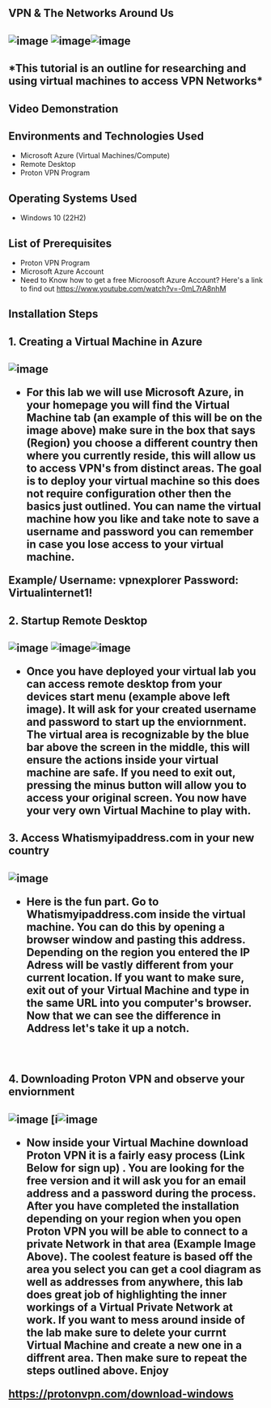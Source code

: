 <h2>VPN & The Networks Around Us<h2>
  
  
  ![image](https://github.com/Adrihannathanielhatcher/OSticket-reqs/assets/172681359/1522d3f7-3b1f-47b6-a4e0-f4648db710f6) ![image](https://github.com/Adrihannathanielhatcher/OSticket-reqs/assets/172681359/24acb663-5c4b-489e-8e90-8a14db30cd43)![image](https://github.com/Adrihannathanielhatcher/OSticket-reqs/assets/172681359/683237a6-2aff-4ef8-8087-952835981e17)


 <h2>*This tutorial is an outline for researching and
        using virtual machines to access VPN Networks*<h2>
<h2>Video Demonstration</h2>
<h2>Environments and Technologies Used</h2>

- Microsoft Azure (Virtual Machines/Compute)
- Remote Desktop
- Proton VPN Program

<h2>Operating Systems Used </h2>

- Windows 10</b> (22H2)

<h2>List of Prerequisites</h2>

- Proton VPN Program 
- Microsoft Azure Account
- Need to Know how to get a free Microosoft Azure Account? Here's a link to find out https://www.youtube.com/watch?v=-0mL7rA8nhM
<h2>Installation Steps</h2>
<h2>1. Creating a Virtual Machine in Azure<h2>

![image](https://github.com/Adrihannathanielhatcher/OSticket-reqs/assets/172681359/6d0d9610-c0e5-43d4-b2a0-1a517bad9300)

 
- For this lab we will use Microsoft Azure, in your homepage you will find the Virtual Machine tab (an example of this will be on the image above) make sure in the box that says (Region) you choose a different country then where you currently reside, this will allow us to access VPN's from distinct areas. The goal is to deploy your virtual machine so this does not require configuration other then the basics just outlined. You can name the virtual machine how you like and take note to save a username and password you can remember in case you lose access to your virtual machine. 
 
 Example/
 Username: vpnexplorer 
 Password: Virtualinternet1!




<h2>2. Startup Remote Desktop<h2> 

![image](https://github.com/Adrihannathanielhatcher/OSticket-reqs/assets/172681359/c5244bd3-5555-488d-9d33-d1d811fefa62) ![image](https://github.com/Adrihannathanielhatcher/OSticket-reqs/assets/172681359/4e0a9610-beaf-4225-9511-b406d5efc056)![image](https://github.com/Adrihannathanielhatcher/OSticket-reqs/assets/172681359/8a9059b9-602d-47a3-b68d-03bb350c2fd7)




- Once you have deployed your virtual lab you can access remote desktop from your devices start menu (example above left image). It will ask for your created username and password to start up the enviornment. The virtual area is recognizable by the blue bar above the screen in the middle, this will ensure the actions inside your virtual machine are safe. If you need to exit out, pressing the minus button will allow you to access your original screen. You now have your very own Virtual Machine to play with. 
</p>



<h2> 3. Access Whatismyipaddress.com in your new country<h2> 

  
![image](https://github.com/Adrihannathanielhatcher/OSticket-reqs/assets/172681359/d4d54467-1b3e-4c93-b4a1-f55b134d7e07)




- Here is the fun part. Go to Whatismyipaddress.com inside the virtual machine. You can do this by opening a browser window and pasting this address. Depending on the region you entered the IP Adress will be vastly different from your current location. If you want to make sure, exit out of your Virtual Machine and type in the same URL into you computer's browser. Now that we can see the difference in Address let's take it up a notch. 
<br />


<h2> 4. Downloading Proton VPN and observe your enviornment<h2> 

![image](https://github.com/Adrihannathanielhatcher/OSticket-reqs/assets/172681359/782be18a-550e-4503-8b14-5776182bcdfc)
[i![image](https://github.com/Adrihannathanielhatcher/OSticket-reqs/assets/172681359/31c8af13-d871-4d88-8669-e49fdfde5518)





- Now inside your Virtual Machine download Proton VPN it is a fairly easy process (Link Below for sign up) . You are looking for the free version and it will ask you for an email address and a password during the process. After you have completed the installation depending on your region when you open Proton VPN you will be able to connect to a private Network in that area (Example Image Above). The coolest feature is based off the area you select you can get a cool diagram as well as addresses from anywhere, this lab does great job of highlighting the inner workings of a Virtual Private Network at work. If you want to mess around inside of the lab make sure to delete your currnt Virtual Machine and create a new one in a diffrent area. Then make sure to repeat the steps outlined above. Enjoy

https://protonvpn.com/download-windows

